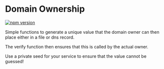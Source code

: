 # Domain Ownership

[![npm version](https://badge.fury.io/js/@shablon-eu%2Fdomain-ownership.svg)](https://badge.fury.io/js/@shablon-eu%2Fdomain-ownership)

Simple functions to generate a unique value that the domain owner can 
then place either in a file or dns record.

The verify function then ensures that this is called by the actual owner.

Use a private seed for your service to ensure that the value cannot be guessed!
